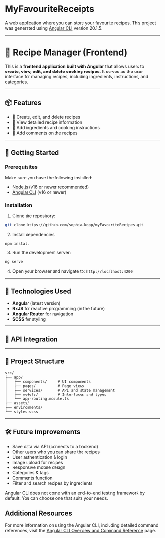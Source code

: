 # MyFavouriteReceipts

A web application where you can store your favourite recipes.
This project was generated using [Angular CLI](https://github.com/angular/angular-cli) version 20.1.5.

---

# 🍲 Recipe Manager (Frontend)

This is a **frontend application built with Angular** that allows users to **create, view, edit, and delete cooking recipes**. It serves as the user interface for managing recipes, including ingredients, instructions, and categories.

---

## 📦 Features

* 📝 Create, edit, and delete recipes
* 📄 View detailed recipe information
* 🧾 Add ingredients and cooking instructions
* 🧾 Add comments on the recipes

---

## 🚀 Getting Started

### Prerequisites

Make sure you have the following installed:

* [Node.js](https://nodejs.org/) (v16 or newer recommended)
* [Angular CLI](https://angular.io/cli) (v16 or newer)

### Installation

1. Clone the repository:

```bash
git clone https://github.com/sophia-kopp/myFavouriteRecipes.git
```

2. Install dependencies:

```bash
npm install
```

3. Run the development server:

```bash
ng serve
```

4. Open your browser and navigate to:
   `http://localhost:4200`

---

## 🧠 Technologies Used

* **Angular** (latest version)
* **RxJS** for reactive programming (in the future)
* **Angular Router** for navigation
* **SCSS** for styling

---

## 🔗 API Integration


---

## 📁 Project Structure

```
src/
├── app/
│   ├── components/     # UI components
│   ├── pages/          # Page views
│   ├── services/       # API and state management
│   ├── models/         # Interfaces and types
│   └── app-routing.module.ts
├── assets/
├── environments/
└── styles.scss
```

---

## 🛠️ Future Improvements

* Save data via API (connects to a backend)
* Other users who you can share the recipes
* User authentication & login
* Image upload for recipes
* Responsive mobile design
* Categories & tags
* Comments function
* Filter and search recipes by ingredients





Angular CLI does not come with an end-to-end testing framework by default. You can choose one that suits your needs.

## Additional Resources

For more information on using the Angular CLI, including detailed command references, visit the [Angular CLI Overview and Command Reference](https://angular.dev/tools/cli) page.

